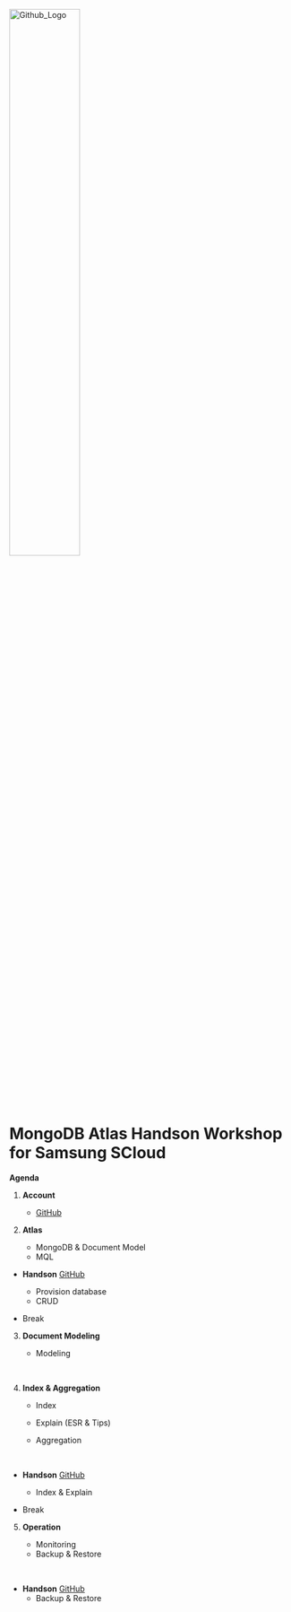 <img src="https://companieslogo.com/img/orig/MDB_BIG-ad812c6c.png?t=1648915248" width="50%" title="Github_Logo"/> <br>

# MongoDB Atlas Handson Workshop for Samsung SCloud

__Agenda__


1. __Account__
    - [GitHub][0]

2.  __Atlas__
    - MongoDB & Document Model
    - MQL
 
- __Handson__ [GitHub][1]
    - Provision database
    - CRUD
     

- Break
    

3. __Document Modeling__
    - Modeling
    
      
4.  __Index & Aggregation__
    - Index
    - Explain (ESR & Tips)

    - Aggregation
    
     
- __Handson__  [GitHub][3]
    - Index & Explain


- Break
        

5. __Operation__
    - Monitoring
    - Backup & Restore
    
     
- __Handson__  [GitHub][5]
    - Backup & Restore


[0]: https://github.com/MongoDBAtlas/AtlasSCloud/tree/main/01.account

[1]: https://github.com/MongoDBAtlas/AtlasSCloud/tree/main/02.Provision%20and%20CRUD

[3]: https://github.com/MongoDBAtlas/AtlasSCloud/tree/main/03.index%20and%20aggregation

[5]: https://github.com/MongoDBAtlas/AtlasSCloud/tree/main/04.operation